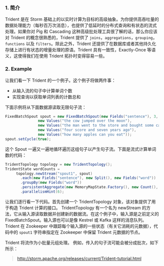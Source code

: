 ### 1. 简介

Trident 是在 Storm 基础上的以实时计算为目标的高级抽象。为你提供高吞吐量的数据处理能力（每秒百万次消息），也提供了低延时的分布式查询和有状态的流式处理。如果你对 Pig 和 Cascading 这种高级批处理工具很了解的话，那么你应该对 Trident 的概念很熟悉的，Trident 提供了 `joins`，`aggregations`，`grouping`，`functions` 以及 `filters`。除此之外，Trident 还提供了在数据库或者其他持久化存储上进行有状态的增量处理的原语。Trident 具有一致性，Exactly-Once 等语义，这使得我们在使用 Trident 拓扑时变得容易一些。

### 2. Example

让我们看一下 Trident 的一个例子。这个例子将做两件事：
- 从输入流的句子中计算单词个数
- 实现查询以获取单词列表的计数总和

下面示例将从下面数据源读取无限句子流：
```java
FixedBatchSpout spout = new FixedBatchSpout(new Fields("sentence"), 3,
               new Values("the cow jumped over the moon"),
               new Values("the man went to the store and bought some candy"),
               new Values("four score and seven years ago"),
               new Values("how many apples can you eat"));
spout.setCycle(true);
```
这个 Spout 一遍又一遍地循环遍历这组句子以产生句子流。下面是流式计算单词数的代码：
```java
TridentTopology topology = new TridentTopology();        
TridentState wordCounts =
     topology.newStream("spout1", spout)
       .each(new Fields("sentence"), new Split(), new Fields("word"))
       .groupBy(new Fields("word"))
       .persistentAggregate(new MemoryMapState.Factory(), new Count(), new Fields("count"))                
       .parallelismHint(6);
```
让我们逐行看一下代码。首先创建一个 TridentTopology 对象，该对象提供了用于构造 Trident 计算的接口。 TridentTopology 有一个名为 newStream 的方法，它从输入源读取数据并创建新的数据流。在这个例子中，输入源是之前定义的 FixedBatchSpout。输入源也可以是像 Kestrel 或 Kafka 这样的消息队列。Trident 在 Zookeeper 中跟踪每个输入源的一些状态（有关它消耗的元数据），代码中的 `spout1` 字符串指定在 Zookeeper 中保留 Trident 元数据的节点。

Trident 将流作为小批量元组处理。 例如，传入的句子流可能会被分成批次，如下所示：













> http://storm.apache.org/releases/current/Trident-tutorial.html
